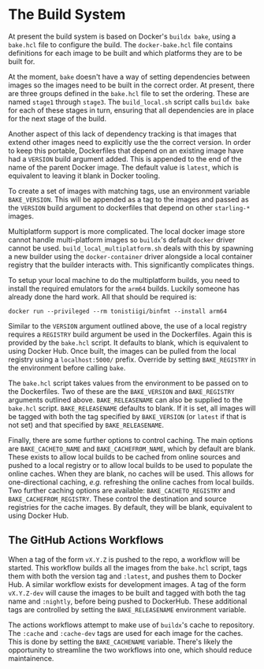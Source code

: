 # The Build System

At present the build system is based on Docker's `buildx bake`, using a `bake.hcl` file to configure the build. The
`docker-bake.hcl` file contains definitions for each image to be built and which platforms they are to be built for.

At the moment, `bake` doesn't have a way of setting dependencies between images so the images need to be built in the
correct order. At present, there are three groups defined in the `bake.hcl` file to set the ordering. These are named
`stage1` through `stage3`. The `build_local.sh` script calls `buildx bake` for each of these stages in turn, ensuring
that all dependencies are in place for the next stage of the build.

Another aspect of this lack of dependency tracking is that images that extend other images need to explicitly use the
the correct version. In order to keep this portable, Dockerfiles that depend on an existing image have had a `VERSION`
build argument added. This is appended to the end of the name of the parent Docker image. The default value is `latest`,
which is equivalent to leaving it blank in Docker tooling.

To create a set of images with matching tags, use an environment variable `BAKE_VERSION`. This will be appended as a tag
to the images and passed as the `VERSION` build argument to dockerfiles that depend on other `starling-*` images.

Multiplatform support is more complicated. The local docker image store cannot handle multi-platform images so
`buildx`'s default `docker` driver cannot be used. `build_local_multiplatform.sh` deals with this by spawning a new
builder using the `docker-container` driver alongside a local container registry that the builder interacts with. This
significantly complicates things.

To setup your local machine to do the multiplatform builds, you need to install the required emulators for the `arm64`
builds. Luckily someone has already done the hard work. All that should be required is:

```
docker run --privileged --rm tonistiigi/binfmt --install arm64
```

Similar to the `VERSION` argument outlined above, the use of a local registry requires a `REGISTRY` build argument be
used in the Dockerfiles. Again this is provided by the `bake.hcl` script. It defaults to blank, which is equivalent to
using Docker Hub. Once built, the images can be pulled from the local registry using a `localhost:5000/` prefix.
Override by setting `BAKE_REGISTRY` in the environment before calling `bake`.

The `bake.hcl` script takes values from the environment to be passed on to the Dockerfiles. Two of these are the
`BAKE_VERSION` and `BAKE_REGISTRY` arguments outlined above. `BAKE_RELEASENAME` can also be supplied to the `bake.hcl`
script. `BAKE_RELEASENAME` defaults to blank. If it is set, all images will be tagged with both the tag specified by
`BAKE_VERSION` (or `latest` if that is not set) and that specified by `BAKE_RELEASENAME`.

Finally, there are some further options to control caching. The main options are `BAKE_CACHETO_NAME` and
`BAKE_CACHEFROM_NAME`, which by default are blank. These exists to allow local builds to be cached from online sources
and pushed to a local registry or to allow local builds to be used to populate the online caches. When they are blank,
no caches will be used. This allows for one-directional caching, _e.g._ refreshing the online caches from local builds.
Two further caching options are available: `BAKE_CACHETO_REGISTRY` and `BAKE_CACHEFROM_REGISTRY`. These control the
destination and source registries for the cache images. By default, they will be blank, equivalent to using Docker Hub. 

## The GitHub Actions Workflows

When a tag of the form `vX.Y.Z` is pushed to the repo, a workflow will be started. This workflow builds all the images
from the `bake.hcl` script, tags them with both the version tag and `:latest`, and pushes them to Docker Hub. A similar
workflow exists for development images. A tag of the form `vX.Y.Z-dev` will cause the images to be built and tagged with
both the tag name and `:nightly`, before being pushed to DockerHub. These additional tags are controlled by setting the
`BAKE_RELEASENAME` environment variable.

The actions workflows attempt to make use of `buildx`'s cache to repository. The `:cache` and `:cache-dev` tags are used
for each image for the caches. This is done by setting the `BAKE_CACHENAME` variable. There's likely the opportunity to
streamline the two workflows into one, which should reduce maintainence.
